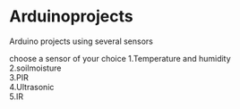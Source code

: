 # Arduinoprojects
Arduino projects using several sensors 

choose a sensor of your choice
1.Temperature and humidity\
2.soilmoisture\
3.PIR\
4.Ultrasonic\
5.IR
